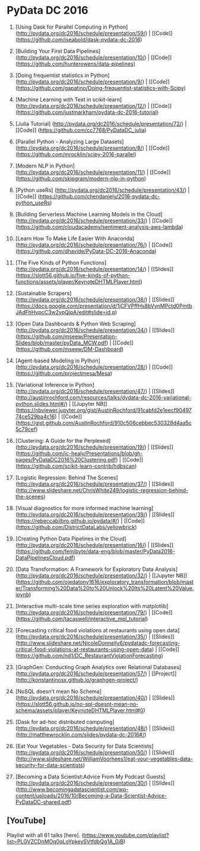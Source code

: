 # PyData DC 2016

1. [Using Dask for Parallel Computing in Python] (http://pydata.org/dc2016/schedule/presentation/59/) | [[Code]] (https://github.com/jseabold/dask-pydata-dc-2016)

2. [Building Your First Data Pipelines] (http://pydata.org/dc2016/schedule/presentation/10/) | [[Code]] (https://github.com/hunterowens/data-pipelines)

3. [Doing frequentist statistics in Python] (http://pydata.org/dc2016/schedule/presentation/9/) | [[Code]] (https://github.com/gapatino/Doing-frequentist-statistics-with-Scipy)

4. [Machine Learning with Text in scikit-learn] (http://pydata.org/dc2016/schedule/presentation/12/)  | [[Code]] (https://github.com/justmarkham/pydata-dc-2016-tutorial)

5. [Julia Tutorial] (http://pydata.org/dc2016/schedule/presentation/72/) | [[Code]] (https://github.com/cc7768/PyDataDC_julia)

6. [Parallel Python - Analyzing Large Datasets] (http://pydata.org/dc2016/schedule/presentation/8/) |  [[Code]] (https://github.com/mrocklin/scipy-2016-parallel)

7. [Modern NLP in Python] (http://pydata.org/dc2016/schedule/presentation/11/) | [[Code]] (https://github.com/skipgram/modern-nlp-in-python)

8. [Python useRs] (http://pydata.org/dc2016/schedule/presentation/43/) | [[Code]] (https://github.com/chendaniely/2016-pydata-dc-python_useRs)

9. [Building Serverless Machine Learning Models in the Cloud] (http://pydata.org/dc2016/schedule/presentation/33/) | [[Code]] (https://github.com/cloudacademy/sentiment-analysis-aws-lambda)

10. [Learn How To Make Life Easier With Anaconda] (http://pydata.org/dc2016/schedule/presentation/76/) | [[Code]] (https://github.com/dhavide/PyData-DC-2016-Anaconda)

11. [The Five Kinds of Python Functions] (http://pydata.org/dc2016/schedule/presentation/14/) | [[Slides]] (https://slott56.github.io/five-kinds-of-python-functions/assets/player/KeynoteDHTMLPlayer.html) 

12. [Sustainable Scrapers] (http://pydata.org/dc2016/schedule/presentation/38/) | [[Slides]] (https://docs.google.com/presentation/d/1jCFVPffHs8bVynMPctd0PmtbJAdFhHvpcC3w2ypQjpA/edit#slide=id.p)

13. [Open Data Dashboards & Python Web Scraping] (http://pydata.org/dc2016/schedule/presentation/34/) | [[Slides]] (https://github.com/mseew/Presentation-Slides/blob/master/pyData_MCW.pdf) | [[Code]] (https://github.com/mseew/DM-Dashboard)

14. [Agent-based Modeling in Python] (http://pydata.org/dc2016/schedule/presentation/28/) | [[Code]] (https://github.com/projectmesa/Mesa)

15. [Variational Inference in Python] (http://pydata.org/dc2016/schedule/presentation/47/) | [[Slides]] (http://austinrochford.com/resources/talks/dydata-dc-2016-variational-python.slides.html#/) | [[Jupyter NB]] (https://nbviewer.jupyter.org/gist/AustinRochford/91cabfd2e1eecf9049774ce529ba4c16) | [[Code]] (https://gist.github.com/AustinRochford/910c506cebbec530328d4aa5c5c79cef)

16. [Clustering: A Guide for the Perplexed] (http://pydata.org/dc2016/schedule/presentation/19/) | [[Slides]] (https://github.com/jc-healy/Presentations/blob/gh-pages/PyDataDC2016%20Clustering.pdf) | [[Code]] (https://github.com/scikit-learn-contrib/hdbscan)

17. [Logistic Regression: Behind The Scenes] (http://pydata.org/dc2016/schedule/presentation/37/) | [[Slides]] (http://www.slideshare.net/ChrisWhite249/logistic-regression-behind-the-scenes) 

18. [Visual diagnostics for more informed machine learning] (http://pydata.org/dc2016/schedule/presentation/39/) | [[Slides]] (https://rebeccabilbro.github.io/pydata/#/) | [[Code]] (https://github.com/DistrictDataLabs/yellowbrick)

19. [Creating Python Data Pipelines in the Cloud] (http://pydata.org/dc2016/schedule/presentation/16/) | [[Slides]] (https://github.com/femibyte/data-eng/blob/master/PyData2016-DataPipelinesCloud.pdf)

20. [Data Transformation: A Framework for Exploratory Data Analysis] (http://pydata.org/dc2016/schedule/presentation/32/) | [[Jupyter NB]] (https://github.com/ojedatony1616/exploratory_transformation/blob/master/Transforming%20Data%20to%20Unlock%20Its%20Latent%20Value.ipynb)

21. [Interactive multi-scale time series exploration with matplotlib] (http://pydata.org/dc2016/schedule/presentation/79/) | [[Code]] (https://github.com/tacaswell/interactive_mpl_tutorial)

22. [Forecasting critical food violations at restaurants using open data] (http://pydata.org/dc2016/schedule/presentation/35/) | [[Slides]] (http://www.slideshare.net/NicoleDonnelly6/pydatadc-forecasting-critical-food-violations-at-restaurants-using-open-data) | [[Code]] (https://github.com/nd1/DC_RestaurantViolationForecasting)

23. [GraphGen: Conducting Graph Analytics over Relational Databases] (http://pydata.org/dc2016/schedule/presentation/57/) | [[Project]] (http://konstantinosx.github.io/graphgen-project/)

24. [NoSQL doesn't mean No Schema] (http://pydata.org/dc2016/schedule/presentation/40/) | [[Slides]] (https://slott56.github.io/no-sql-doesnt-mean-no-schema/assets/player/KeynoteDHTMLPlayer.html#0)

25. [Dask for ad-hoc distributed computing] (http://pydata.org/dc2016/schedule/presentation/48/) | [[Slides]] (http://matthewrocklin.com/slides/pydata-dc-2016#/)

26. [Eat Your Vegetables - Data Security for Data Scientists] (http://pydata.org/dc2016/schedule/presentation/50/) | [[Slides]] (http://www.slideshare.net/WilliamVoorhees1/eat-your-vegetables-data-security-for-data-scientists)

27. [Becoming a Data Scientist:Advice From My Podcast Guests] (http://pydata.org/dc2016/schedule/presentation/30/) | [[Slides]] (http://www.becomingadatascientist.com/wp-content/uploads/2016/10/Becoming-a-Data-Scientist-Advice-PyDataDC-shared.pdf)


## [YouTube]

Playlist with all 61 talks [here]. (https://www.youtube.com/playlist?list=PLGVZCDnMOq0qLoYpkeySVtfdbQg1A_GiB)


